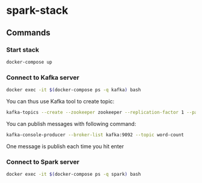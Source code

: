 # spark-stack

## Commands

### Start stack

``` bash
docker-compose up
```

### Connect to Kafka server

``` bash
docker exec -it $(docker-compose ps -q kafka) bash
```

You can thus use Kafka tool to create topic:

``` bash
kafka-topics --create --zookeeper zookeeper --replication-factor 1 --partitions 2 --topic word-count
```

You can publish messages with following command:

``` bash
kafka-console-producer --broker-list kafka:9092 --topic word-count
```

One message is publish each time you hit enter

### Connect to Spark server

``` bash
docker exec -it $(docker-compose ps -q spark) bash
```
